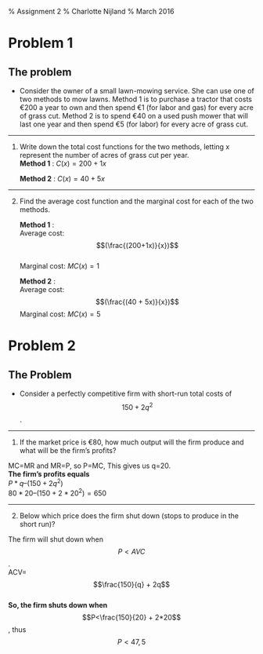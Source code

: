 % Assignment 2
% Charlotte Nijland
% March 2016


Problem 1
=========

The problem
----------

* Consider the owner of a small lawn-mowing service. She can use one of two methods to mow lawns. Method 1 is to purchase a tractor that costs €200 a year to own and then spend €1 (for labor and gas) for every acre of grass cut. Method 2 is to spend €40 on a used push mower that will last one year and then spend €5 (for labor) for every acre of grass cut.  

-----------

1. Write down the total cost functions for the two methods, letting x represent the number of acres of grass cut per year.   
	**Method 1** : 
	$C(x)= 200 + 1x$  

	**Method 2** : 
	$C(x)= 40 + 5x$ 

-------------

2. 	Find the average cost function and the marginal cost for each of the two methods.  

	**Method 1** :   
Average cost: $$(\frac{(200+1x)}{x})$$  
Marginal cost: $MC(x)= 1$

	**Method 2** :   
Average cost: $$(\frac{(40 + 5x)}{x})$$ 
Marginal cost: $MC(x)= 5$

  
Problem 2
============

The Problem
--------

* Consider a perfectly competitive firm with short-run total costs of $$150 + 2q^2$$.

----------

1. If the market price is €80, how much output will the firm produce and what will be the firm’s profits?  

MC=MR and MR=P, so P=MC,
This gives us q=20.     
**The firm’s profits equals**  
$P*q – (150 + 2q^2)$  
$80 * 20 – (150 + 2 * 20^2) = 650$

---------

2. 	Below which price does the firm shut down (stops to produce in the short run)?  

The firm will shut down when $$P<AVC$$.  
ACV= $$\frac{150}{q} + 2q$$  
**So, the firm shuts down when**  
$$P<\frac{150}{20} + 2*20$$, thus $$P<47,5$$



